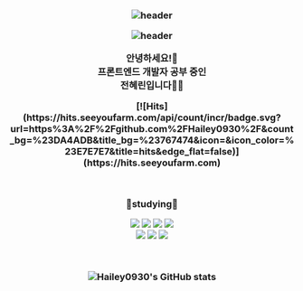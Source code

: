 <h3 align='center'>
    
![header](https://capsule-render.vercel.app/api?type=waving)

![header](https://capsule-render.vercel.app/api?type=waving&color=auto&height=300&section=header&text=welcome&fontSize=90&animation=blink&fontAlignY=38&desc=hyerin's%20GitHub%20Profile&descAlignY=51&descAlign=62)

<p align="center">
안녕하세요!👐<br>
프론트엔드 개발자 공부 중인<br>
전혜린입니다🫶🏻<br>
</p>

<p align="center">
[![Hits](https://hits.seeyoufarm.com/api/count/incr/badge.svg?url=https%3A%2F%2Fgithub.com%2FHailey0930%2F&count_bg=%23DA4ADB&title_bg=%23767474&icon=&icon_color=%23E7E7E7&title=hits&edge_flat=false)](https://hits.seeyoufarm.com)
</p>
    
<br>
<p align="center">
    <Strong>📝studying📝</Strong>
</p>

<p align="center" display="inline-block">
    <img src="https://img.shields.io/badge/HTML-E34F26?style=for-the-badge&logo=HTML5&logoColor=white">
    <img src="https://img.shields.io/badge/CSS-1572B6?style=for-the-badge&logo=CSS3&logoColor=white">
    <img src="https://img.shields.io/badge/JavaScript-F7DF1E?style=for-the-badge&logo=JavaScript&logoColor=white"> 
     <img src="https://img.shields.io/badge/TypeScript-3178C6?style=for-the-badge&logo=TypeScript&logoColor=white"> <br>
   <img src="https://img.shields.io/badge/React-61DAFB?style=for-the-badge&logo=React&logoColor=white"> 
    <img src="https://img.shields.io/badge/Next.js-000000?style=for-the-badge&logo=Next.js&logoColor=white">
 <img src="https://img.shields.io/badge/GraphQL-E10098?style=for-the-badge&logo=GrahpQL&logoColor=white">
</p><br>

![Hailey0930's GitHub stats](https://github-readme-stats.vercel.app/api?username=Hailey0930&show_icons=true&theme=tokyonight) 
